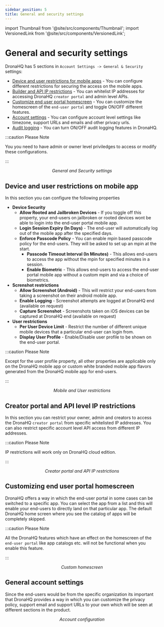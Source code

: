 ```yaml
---
sidebar_position: 5
title: General and security settings
---
```


import Thumbnail from '@site/src/components/Thumbnail';
import VersionedLink from '@site/src/components/VersionedLink';

# General and security settings

DronaHQ has 5 sections in `Account Settings -> General & Security` settings:
- [Device and user restrictions for mobile apps](../general_and_security_settings/#device-and-user-restrictions-on-mobile-app) - You can configure different restrictions for securing the access on the mobile apps.
- [Builder and API IP restrictions](../general_and_security_settings/#creator-portal-and-api-level-ip-restrictions) - You can whitelist IP addresses for accessing DronaHQ `creator portal` and admin level APIs.
- [Customize end user portal homescreen](../general_and_security_settings/#customizing-end-user-portal-homescreen) - You can customize the homescreen of the `end-user portal` and toggle ON/OFF different features.
- [Account settings](../general_and_security_settings/#general-account-settings) - You can configure account level settings like timezone, support URLs and emails and other privacy urls.
- [Audit logging](../audit_logs/) - You can turn ON/OFF audit logging features in DronaHQ. 

:::caution Please Note

You you need to have admin or owner level priviledges to access or modify these configurations.

:::

<figure>
  <Thumbnail src="/img/org-management/general-settings.png" alt="General Settings" width='100%'/>
  <figcaption align = "center"><i>General and Security settings</i></figcaption>
</figure>

## Device and user restrictions on mobile app

In this section you can configure the following properties
- **Device Security**
    - **Allow Rooted and Jailbroken Devices** - If you toggle off this property, your end-users on jailbroken or rooted devices wont be able to login into the end-user portal mobile app.
    - **Login Session Expiry (In Days)** - The end-user will automatically log out of the mobile app after the specified days. 
    - **Enforce Passcode Policy** - You can enable mpin based passcode policy for the end-users. They will be asked to set up an mpin at the start.
        - **Passcode Timeout Interval (In Minutes)** - This allows end-users to access the app without the mpin for specified minutes in a session.
        - **Enable Biometric** - This allows end-users to access the end-user portal mobile app without a custom mpin and via a choice of biometrics.
- **Screnshot restrictions**
    - **Allow Screenshot (Android)** - This will restrict your end-users from taking a screenshot on their android mobile app.
    - **Enable Logging** - Screenshot attempts are logged at DronaHQ end (available on request)
    - **Capture Screenshot** - Screenshots taken on iOS devices can be captured at DronaHQ end (available on request)
- **User restrictions**
    - **Per User Device Limit** - Restrict the number of different unique mobile devices that a particular end-user can login from. 
    - **Display User Profile** - Enable/Disable user profile to be shown on the end-user portal. 

:::caution Please Note

Except for the user profile property, all other properties are applicable only on the DronaHQ mobile app or custom white branded mobile app flavors generated from the DronaHQ mobile app for end-users.

:::

<figure>
  <Thumbnail src="/img/org-management/mobile-restrictions.png" alt="Mobile restrictions" width='100%'/>
  <figcaption align = "center"><i>Mobile and User restrictions</i></figcaption>
</figure>

## Creator portal and API level IP restrictions

In this section you can restrict your owner, admin and creators to access the DronaHQ `creator portal` from specific whitelisted IP addresses. You can also restrict specific account level API access from different IP addresses. 

:::caution Please Note

IP restrictions will work only on DronaHQ cloud edition.

:::

<figure>
  <Thumbnail src="/img/org-management/IP-restrictions.png" alt="IP restrictions" width='100%'/>
  <figcaption align = "center"><i>Creator portal and API IP restrictions</i></figcaption>
</figure>

## Customizing end user portal homescreen

DronaHQ offers a way in which the end-user portal in some cases can be switched to a specific app. You can select the app from a list and this will enable your end-users to directly land on that particular app. The default DronaHQ home screen where you see the catalog of apps will be completely skipped. 

:::caution Please Note

All the DronaHQ features which have an effect on the homescreen of the `end-user portal` like app catalogs etc. will not be functional when you enable this feature.

:::

<figure>
  <Thumbnail src="/img/org-management/custom-home.png" alt="Custom home" width='100%'/>
  <figcaption align = "center"><i>Custom homescreen</i></figcaption>
</figure>

## General account settings

Since the end-users would be from the specific organization its important that DronaHQ provides a way in which you can customize the privacy policy, support email and support URLs to your own which will be seen at different sections in the product. 

<figure>
  <Thumbnail src="/img/org-management/account-config.png" alt="Account configuration" width='100%'/>
  <figcaption align = "center"><i>Account configuration</i></figcaption>
</figure>